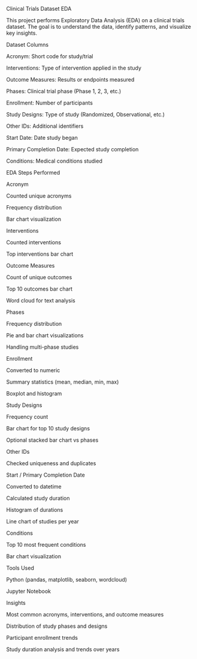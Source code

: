 Clinical Trials Dataset EDA

This project performs Exploratory Data Analysis (EDA) on a clinical trials dataset. The goal is to understand the data, identify patterns, and visualize key insights.

Dataset Columns

Acronym: Short code for study/trial

Interventions: Type of intervention applied in the study

Outcome Measures: Results or endpoints measured

Phases: Clinical trial phase (Phase 1, 2, 3, etc.)

Enrollment: Number of participants

Study Designs: Type of study (Randomized, Observational, etc.)

Other IDs: Additional identifiers

Start Date: Date study began

Primary Completion Date: Expected study completion

Conditions: Medical conditions studied

EDA Steps Performed

Acronym

Counted unique acronyms

Frequency distribution

Bar chart visualization

Interventions

Counted interventions

Top interventions bar chart

Outcome Measures

Count of unique outcomes

Top 10 outcomes bar chart

Word cloud for text analysis

Phases

Frequency distribution

Pie and bar chart visualizations

Handling multi-phase studies

Enrollment

Converted to numeric

Summary statistics (mean, median, min, max)

Boxplot and histogram

Study Designs

Frequency count

Bar chart for top 10 study designs

Optional stacked bar chart vs phases

Other IDs

Checked uniqueness and duplicates

Start / Primary Completion Date

Converted to datetime

Calculated study duration

Histogram of durations

Line chart of studies per year

Conditions

Top 10 most frequent conditions

Bar chart visualization

Tools Used

Python (pandas, matplotlib, seaborn, wordcloud)

Jupyter Notebook

Insights

Most common acronyms, interventions, and outcome measures

Distribution of study phases and designs

Participant enrollment trends

Study duration analysis and trends over years
